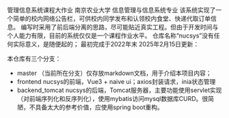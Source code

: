 管理信息系统课程大作业
南京农业大学 信息管理与信息系统专业
该系统实现了一个简单的校内网络公告栏，可供校内同学发布和认领校内食堂、快递代取订单信息。
编写时采用了前后端分离的思路，尽可能贴近真实工程。但由于开发时间与个人能力有限，目前的系统仅仅是一个课程作业水平。
仓库名称“nucsys”没有任何实际意义，是随便起的；
最初完成于2022年末
2025年2月15日更新：

本仓库有三个分支：
- master （当前所在分支）仅存放markdown文档，用于介绍本项目内容；
- frontend nucsys的前端，Vue3 + naive ui；axios封装请求，inia状态管理
- backend_tomcat nucsys的后端，Tomcat服务器，主要功能使用servlet实现（对前端序列化和反序列化），使用mybatis访问mysql数据库CURD。很简陋，不具备太大的参考价值，应使用spring boot重构。
